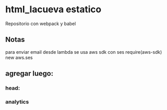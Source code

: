 # html_lacueva estatico

Repositorio con webpack y babel

## Notas
para enviar email desde lambda se usa aws sdk con ses
require(aws-sdk)
new aws.ses

## agregar luego:

### head:
<meta property="og:locale" content="es_ES" />
<meta property="og:type" content="website" />
<meta property="og:title" content="laCueva_" />
<meta property="og:description" content="Agencia digital especializada en desarrollo web y aplicaciones." />
<meta property="og:url" content="http://lacueva.tv/" />
<meta property="og:site_name" content="LaCueva_" />
<meta property="og:image" content="http://lacueva.tv/contenido/header-destacado-1024x578.jpg" />
<meta property="og:image:width" content="1024" />
<meta property="og:image:height" content="578" />
<meta name="twitter:card" content="summary" />
<meta name="twitter:description" content="Agencia digital especializada en desarrollo web y aplicaciones." />
<meta name="twitter:title" content="laCueva_" />
<meta name="twitter:image" content="http://lacueva.tv/contenido/header-destacado-1024x578.jpg" />

### analytics
<script>
  (function(i,s,o,g,r,a,m){i['GoogleAnalyticsObject']=r;i[r]=i[r]||function(){
  (i[r].q=i[r].q||[]).push(arguments)},i[r].l=1*new Date();a=s.createElement(o),
  m=s.getElementsByTagName(o)[0];a.async=1;a.src=g;m.parentNode.insertBefore(a,m)
  })(window,document,'script','//www.google-analytics.com/analytics.js','ga');

  ga('create', 'UA-58713788-1', 'auto');
  ga('require', 'displayfeatures');
  ga('send', 'pageview');

</script>